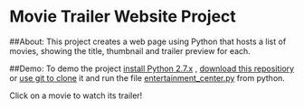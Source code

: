 # Movie Trailer Website Project

##About:
This project creates a web page using Python that hosts a list of movies, showing the title, thumbnail and trailer preview for each. 

##Demo: 
To demo the project [install Python 2.7.x](https://www.python.org/downloads/) , [download this repositiory](https://github.com/sherifm/web_dev_projects/archive/master.zip) or [use git to clone](https://git-scm.com/docs/git-clone) it and run the file [entertainment_center.py](https://github.com/sherifm/web_dev_projects/blob/master/movie_trailer_website/entertainment_center.py) from python.

Click on a movie to watch its trailer!
